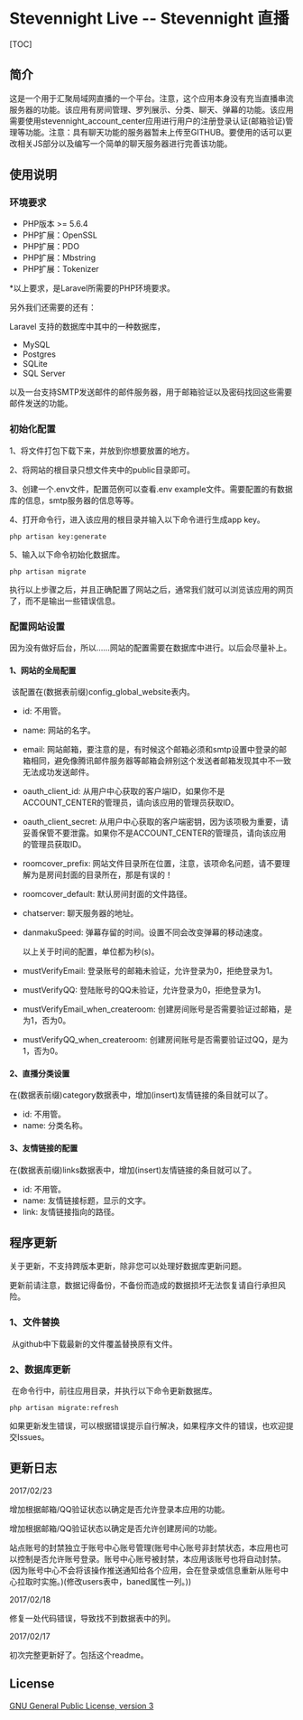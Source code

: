 # Stevennight Live -- Stevennight 直播

[TOC]

## 简介

​	这是一个用于汇聚局域网直播的一个平台。注意，这个应用本身没有充当直播串流服务器的功能。该应用有房间管理、罗列展示、分类、聊天、弹幕的功能。该应用需要使用stevennight_account_center应用进行用户的注册登录认证(邮箱验证)管理等功能。注意：具有聊天功能的服务器暂未上传至GITHUB。要使用的话可以更改相关JS部分以及编写一个简单的聊天服务器进行完善该功能。

## 使用说明

### 环境要求

- PHP版本 >= 5.6.4
- PHP扩展：OpenSSL
- PHP扩展：PDO
- PHP扩展：Mbstring
- PHP扩展：Tokenizer

*以上要求，是Laravel所需要的PHP环境要求。

另外我们还需要的还有：

Laravel 支持的数据库中其中的一种数据库，

- MySQL
- Postgres
- SQLite
- SQL Server

以及一台支持SMTP发送邮件的邮件服务器，用于邮箱验证以及密码找回这些需要邮件发送的功能。

### 初始化配置

1、将文件打包下载下来，并放到你想要放置的地方。

2、将网站的根目录只想文件夹中的public目录即可。

3、创建一个.env文件，配置范例可以查看.env example文件。需要配置的有数据库的信息，smtp服务器的信息等等。

4、打开命令行，进入该应用的根目录并输入以下命令进行生成app key。

```shell
php artisan key:generate
```

5、输入以下命令初始化数据库。

```shell
php artisan migrate
```

执行以上步骤之后，并且正确配置了网站之后，通常我们就可以浏览该应用的网页了，而不是输出一些错误信息。

### 配置网站设置

因为没有做好后台，所以……网站的配置需要在数据库中进行。以后会尽量补上。

#### 1、网站的全局配置

​	该配置在(数据表前缀)config_global_website表内。

- id: 不用管。

- name: 网站的名字。

- email: 网站邮箱，要注意的是，有时候这个邮箱必须和smtp设置中登录的邮箱相同，避免像腾讯邮件服务器等邮箱会辨别这个发送者邮箱发现其中不一致无法成功发送邮件。

- oauth_client_id: 从用户中心获取的客户端ID，如果你不是ACCOUNT_CENTER的管理员，请向该应用的管理员获取ID。

- oauth_client_secret: 从用户中心获取的客户端密钥，因为该项极为重要，请妥善保管不要泄露。如果你不是ACCOUNT_CENTER的管理员，请向该应用的管理员获取ID。

- roomcover_prefix: 网站文件目录所在位置，注意，该项命名问题，请不要理解为是房间封面的目录所在，那是有误的！

- roomcover_default: 默认房间封面的文件路径。

- chatserver: 聊天服务器的地址。

- danmakuSpeed: 弹幕存留的时间。设置不同会改变弹幕的移动速度。

  以上关于时间的配置，单位都为秒(s)。

- mustVerifyEmail: 登录账号的邮箱未验证，允许登录为0，拒绝登录为1。

- mustVerifyQQ: 登陆账号的QQ未验证，允许登录为0，拒绝登录为1。

- mustVerifyEmail_when_createroom: 创建房间账号是否需要验证过邮箱，是为1，否为0。

- mustVerifyQQ_when_createroom: 创建房间账号是否需要验证过QQ，是为1，否为0。

#### 2、直播分类设置

在(数据表前缀)category数据表中，增加(insert)友情链接的条目就可以了。

- id: 不用管。
- name: 分类名称。

#### 3、友情链接的配置

在(数据表前缀)links数据表中，增加(insert)友情链接的条目就可以了。

- id: 不用管。
- name: 友情链接标题，显示的文字。
- link: 友情链接指向的路径。

## 程序更新

关于更新，不支持跨版本更新，除非您可以处理好数据库更新问题。

更新前请注意，数据记得备份，不备份而造成的数据损坏无法恢复请自行承担风险。

### 1、文件替换

​	从github中下载最新的文件覆盖替换原有文件。

### 2、数据库更新

​	在命令行中，前往应用目录，并执行以下命令更新数据库。

```shell
php artisan migrate:refresh
```

​	如果更新发生错误，可以根据错误提示自行解决，如果程序文件的错误，也欢迎提交Issues。

## 更新日志

2017/02/23

增加根据邮箱/QQ验证状态以确定是否允许登录本应用的功能。

增加根据邮箱/QQ验证状态以确定是否允许创建房间的功能。

站点账号的封禁独立于账号中心账号管理(账号中心账号非封禁状态，本应用也可以控制是否允许账号登录。账号中心账号被封禁，本应用该账号也将自动封禁。(因为账号中心不会将该操作推送通知给各个应用，会在登录或信息重新从账号中心拉取时实施。)(修改users表中，baned属性一列。))

2017/02/18

修复一处代码错误，导致找不到数据表中的列。

2017/02/17

初次完整更新好了。包括这个readme。

## License

[GNU General Public License, version 3](license)